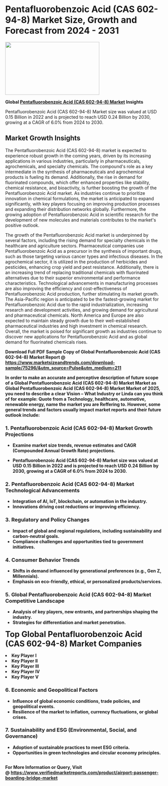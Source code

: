<H1>Pentafluorobenzoic Acid (CAS 602-94-8) Market Size, Growth and Forecast from 2024 - 2031</H1><img class="aligncenter size-medium wp-image-584254" src="https://thirdeyenews.in/wp-content/uploads/2024/09/Global-Market-Research-300x168.jpeg" alt="" width="300" height="168" /><p><strong>Global&nbsp;<a href="https://www.marketsizeandtrends.com/download-sample/75296/&amp;utm_source=Pulse&amp;utm_medium=211">Pentafluorobenzoic Acid (CAS 602-94-8) Market</a> Insights</strong></p><p>Pentafluorobenzoic Acid (CAS 602-94-8) Market size was valued at USD 0.15 Billion in 2022 and is projected to reach USD 0.24 Billion by 2030, growing at a CAGR of 6.0% from 2024 to 2030.</p><p><h2>Market Growth Insights</h2> <p>The Pentafluorobenzoic Acid (CAS 602-94-8) market is expected to experience robust growth in the coming years, driven by its increasing applications in various industries, particularly in pharmaceuticals, agrochemicals, and specialty chemicals. The compound's role as a key intermediate in the synthesis of pharmaceuticals and agrochemical products is fueling its demand. Additionally, the rise in demand for fluorinated compounds, which offer enhanced properties like stability, chemical resistance, and bioactivity, is further boosting the growth of the Pentafluorobenzoic Acid market. As industries continue to prioritize innovation in chemical formulations, the market is anticipated to expand significantly, with key players focusing on improving production processes and expanding their distribution networks globally. Furthermore, the growing adoption of Pentafluorobenzoic Acid in scientific research for the development of new molecules and materials contributes to the market's positive outlook.</p> <p><strong></strong></p> <p>The growth of the Pentafluorobenzoic Acid market is underpinned by several factors, including the rising demand for specialty chemicals in the healthcare and agriculture sectors. Pharmaceutical companies use Pentafluorobenzoic Acid as a precursor in the synthesis of important drugs, such as those targeting various cancer types and infectious diseases. In the agrochemical sector, it is utilized in the production of herbicides and pesticides, enhancing crop yield and pest resistance. Additionally, there is an increasing trend of replacing traditional chemicals with fluorinated alternatives due to their superior environmental and performance characteristics. Technological advancements in manufacturing processes are also improving the efficiency and cost-effectiveness of Pentafluorobenzoic Acid production, further stimulating its market growth. The Asia-Pacific region is anticipated to be the fastest-growing market for Pentafluorobenzoic Acid due to the rapid industrialization, increasing research and development activities, and growing demand for agricultural and pharmaceutical chemicals. North America and Europe are also expected to maintain steady growth due to their well-established pharmaceutical industries and high investment in chemical research. Overall, the market is poised for significant growth as industries continue to discover new applications for Pentafluorobenzoic Acid and as global demand for fluorinated chemicals rises.</p> <p><strong></p><p><span class=""><strong>Download Full PDF Sample Copy of Global Pentafluorobenzoic Acid (CAS 602-94-8) Market Report</strong> @ <a href="https://www.marketsizeandtrends.com/download-sample/75296/&amp;utm_source=Pulse&amp;utm_medium=211" target="_blank">https://www.marketsizeandtrends.com/download-sample/75296/&amp;utm_source=Pulse&amp;utm_medium=211</a></span></p><p>In order to make an accurate and perceptive description of future scope of a Global&nbsp;Pentafluorobenzoic Acid (CAS 602-94-8) Market Market as Global&nbsp;Pentafluorobenzoic Acid (CAS 602-94-8) Market Market of 2025, you need to describe a clear Vision &ndash; What Industry or Linda can you think of for example: Quote from a Technology, healthcare, automotive, renewable energy, name the market you are Reffering to. However, some general trends and factors usually impact market reports and their future outlook include:</p><h3>1.&nbsp;<strong>Pentafluorobenzoic Acid (CAS 602-94-8) Market Growth Projections</strong></h3><ul><li>Examine market size trends, revenue estimates and CAGR (Compounded Annual Growth Rate) projections.</li><li><p>Pentafluorobenzoic Acid (CAS 602-94-8) Market size was valued at USD 0.15 Billion in 2022 and is projected to reach USD 0.24 Billion by 2030, growing at a CAGR of 6.0% from 2024 to 2030.</p></li></ul><h3>2.&nbsp;<strong>Pentafluorobenzoic Acid (CAS 602-94-8) Market Technological Advancements</strong></h3><ul><li>Integration of AI, IoT, blockchain, or automation in the industry.</li><li>Innovations driving cost reductions or improving efficiency.</li></ul><h3>3.&nbsp;<strong>Regulatory and Policy Changes</strong></h3><ul><li>Impact of global and regional regulations, including sustainability and carbon-neutral goals.</li><li>Compliance challenges and opportunities tied to government initiatives.</li></ul><h3>4.&nbsp;<strong>Consumer Behavior Trends</strong></h3><ul><li>Shifts in demand influenced by generational preferences (e.g., Gen Z, Millennials).</li><li>Emphasis on eco-friendly, ethical, or personalized products/services.</li></ul><h3>5.&nbsp;<strong>Global Pentafluorobenzoic Acid (CAS 602-94-8) Market Competitive Landscape</strong></h3><ul><li>Analysis of key players, new entrants, and partnerships shaping the industry.</li><li>Strategies for differentiation and market penetration.</li></ul><p data-pm-slice="1 1 []"><span style="color: inherit; font-family: inherit; font-size: 25px;">Top Global Pentafluorobenzoic Acid (CAS 602-94-8) Market Companies</span></p><div class="" data-test-id=""><p><li>Key Player I</li><li> Key Player II</li><li> Key Player III</li><li> Key Player IV</li><li> Key Player V</li></p></div><h3>6.&nbsp;<strong>Economic and Geopolitical Factors</strong></h3><ul><li>Influence of global economic conditions, trade policies, and geopolitical events.</li><li>Resilience of the market to inflation, currency fluctuations, or global crises.</li></ul><h3>7.&nbsp;<strong>Sustainability and ESG (Environmental, Social, and Governance)</strong></h3><ul><li>Adoption of sustainable practices to meet ESG criteria.</li><li>Opportunities in green technologies and circular economy principles.</li></ul><h2><strong style="font-size: 14px;">For More Information or Query, Visit @&nbsp;</strong><a style="background-color: #ffffff; font-size: 14px;" href="https://www.marketsizeandtrends.com/report/pentafluorobenzoic-acid-cas-602-94-8-market/" target="_blank">https://www.verifiedmarketreports.com/product/airport-passenger-boarding-bridge-market</a></h2>
